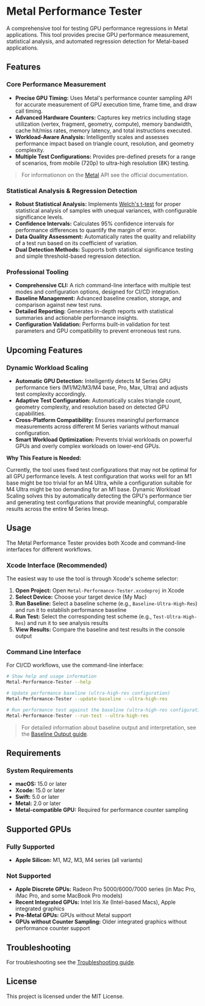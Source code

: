 # Metal Performance Tester

A comprehensive tool for testing GPU performance regressions in Metal applications. This tool provides precise GPU performance measurement, statistical analysis, and automated regression detection for Metal-based applications.

## Features

### Core Performance Measurement
- **Precise GPU Timing:** Uses Metal's performance counter sampling API for accurate measurement of GPU execution time, frame time, and draw call timing.
- **Advanced Hardware Counters:** Captures key metrics including stage utilization (vertex, fragment, geometry, compute), memory bandwidth, cache hit/miss rates, memory latency, and total instructions executed.
- **Workload-Aware Analysis:** Intelligently scales and assesses performance impact based on triangle count, resolution, and geometry complexity.
- **Multiple Test Configurations:** Provides pre-defined presets for a range of scenarios, from mobile (720p) to ultra-high resolution (8K) testing.

> For informationon on the [Metal](https://developer.apple.com/documentation/metal) API see the official documentation.

### Statistical Analysis & Regression Detection
- **Robust Statistical Analysis:** Implements [Welch's t-test](https://en.wikipedia.org/wiki/Welch%27s_t-test) for proper statistical analysis of samples with unequal variances, with configurable significance levels.
- **Confidence Intervals:** Calculates 95% confidence intervals for performance differences to quantify the margin of error.
- **Data Quality Assessment:** Automatically rates the quality and reliability of a test run based on its coefficient of variation.
- **Dual Detection Methods:** Supports both statistical significance testing and simple threshold-based regression detection.

### Professional Tooling
- **Comprehensive CLI:** A rich command-line interface with multiple test modes and configuration options, designed for CI/CD integration.
- **Baseline Management:** Advanced baseline creation, storage, and comparison against new test runs.
- **Detailed Reporting:** Generates in-depth reports with statistical summaries and actionable performance insights.
- **Configuration Validation:** Performs built-in validation for test parameters and GPU compatibility to prevent erroneous test runs.

## Upcoming Features

### Dynamic Workload Scaling
- **Automatic GPU Detection:** Intelligently detects M Series GPU performance tiers (M1/M2/M3/M4 base, Pro, Max, Ultra) and adjusts test complexity accordingly.
- **Adaptive Test Configuration:** Automatically scales triangle count, geometry complexity, and resolution based on detected GPU capabilities.
- **Cross-Platform Compatibility:** Ensures meaningful performance measurements across different M Series variants without manual configuration.
- **Smart Workload Optimization:** Prevents trivial workloads on powerful GPUs and overly complex workloads on lower-end GPUs.

**Why This Feature is Needed:**

Currently, the tool uses fixed test configurations that may not be optimal for all GPU performance levels. A test configuration that works well for an M1 base might be too trivial for an M4 Ultra, while a configuration suitable for M4 Ultra might be too demanding for an M1 base. Dynamic Workload Scaling solves this by automatically detecting the GPU's performance tier and generating test configurations that provide meaningful, comparable results across the entire M Series lineup.

## Usage

The Metal Performance Tester provides both Xcode and command-line interfaces for different workflows.

### Xcode Interface (Recommended)

The easiest way to use the tool is through Xcode's scheme selector:

1. **Open Project:** Open `Metal-Performance-Tester.xcodeproj` in Xcode
2. **Select Device:** Choose your target device (My Mac)
3. **Run Baseline:** Select a baseline scheme (e.g., `Baseline-Ultra-High-Res`) and run it to establish performance baseline
4. **Run Test:** Select the corresponding test scheme (e.g., `Test-Ultra-High-Res`) and run it to see analysis results
5. **View Results:** Compare the baseline and test results in the console output

### Command Line Interface

For CI/CD workflows, use the command-line interface:

```bash
# Show help and usage information
Metal-Performance-Tester --help

# Update performance baseline (ultra-high-res configuration)
Metal-Performance-Tester --update-baseline --ultra-high-res

# Run performance test against the baseline (ultra-high-res configuration)
Metal-Performance-Tester --run-test --ultra-high-res
```

> For detailed information about baseline output and interpretation, see the [Baseline Output guide](https://github.com/KelCodesStuff/Metal-Performance-Tester/wiki/Baseline-Output).

## Requirements

### System Requirements
- **macOS:** 15.0 or later
- **Xcode:** 15.0 or later
- **Swift:** 5.0 or later
- **Metal:** 2.0 or later
- **Metal-compatible GPU:** Required for performance counter sampling

## Supported GPUs

### Fully Supported
- **Apple Silicon:** M1, M2, M3, M4 series (all variants)

### Not Supported
- **Apple Discrete GPUs:** Radeon Pro 5000/6000/7000 series (in Mac Pro, iMac Pro, and some MacBook Pro models)
- **Recent Integrated GPUs:** Intel Iris Xe (Intel-based Macs), Apple integrated graphics
- **Pre-Metal GPUs:** GPUs without Metal support
- **GPUs without Counter Sampling:** Older integrated graphics without performance counter support

## Troubleshooting
For troubleshooting see the [Troubleshooting guide](https://github.com/KelCodesStuff/Metal-Performance-Tester/wiki/Troubleshooting).


## License

This project is licensed under the MIT License.
